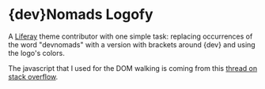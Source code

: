 # {dev}Nomads Logofy

A [Liferay](https://www.liferay.com) theme contributor with one simple task: replacing occurrences of the word "devnomads" with a version with brackets around {dev} and using the logo's colors.

The javascript that I used for the DOM walking is coming from this [thread on stack overflow](https://stackoverflow.com/questions/6012163/whats-a-good-alternative-to-html-rewriting/11582922#11582922). 